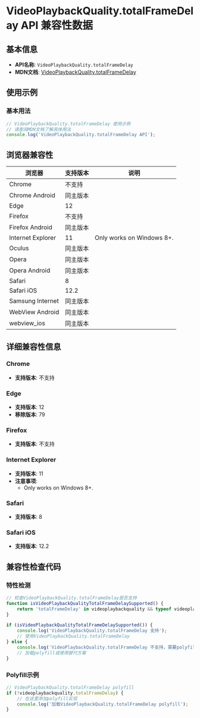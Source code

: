 # VideoPlaybackQuality.totalFrameDelay API 兼容性数据

## 基本信息

- **API名称**: `VideoPlaybackQuality.totalFrameDelay`
- **MDN文档**: [VideoPlaybackQuality.totalFrameDelay](https://developer.mozilla.org/docs/Web/API/VideoPlaybackQuality/totalFrameDelay)

## 使用示例

### 基本用法

```javascript
// VideoPlaybackQuality.totalFrameDelay 使用示例
// 请查阅MDN文档了解具体用法
console.log('VideoPlaybackQuality.totalFrameDelay API');
```

## 浏览器兼容性

| 浏览器 | 支持版本 | 说明 |
|--------|----------|------|
| Chrome | 不支持 |  |
| Chrome Android | 同主版本 |  |
| Edge | 12 |  |
| Firefox | 不支持 |  |
| Firefox Android | 同主版本 |  |
| Internet Explorer | 11 | Only works on Windows 8+. |
| Oculus | 同主版本 |  |
| Opera | 同主版本 |  |
| Opera Android | 同主版本 |  |
| Safari | 8 |  |
| Safari iOS | 12.2 |  |
| Samsung Internet | 同主版本 |  |
| WebView Android | 同主版本 |  |
| webview_ios | 同主版本 |  |

## 详细兼容性信息

### Chrome

- **支持版本**: 不支持

### Edge

- **支持版本**: 12
- **移除版本**: 79

### Firefox

- **支持版本**: 不支持

### Internet Explorer

- **支持版本**: 11
- **注意事项**:
  - Only works on Windows 8+.

### Safari

- **支持版本**: 8

### Safari iOS

- **支持版本**: 12.2

## 兼容性检查代码

### 特性检测

```javascript
// 检查VideoPlaybackQuality.totalFrameDelay是否支持
function isVideoPlaybackQualityTotalFrameDelaySupported() {
    return 'totalFrameDelay' in videoplaybackquality && typeof videoplaybackquality.totalFrameDelay === 'function';
}

if (isVideoPlaybackQualityTotalFrameDelaySupported()) {
    console.log('VideoPlaybackQuality.totalFrameDelay 支持');
    // 使用VideoPlaybackQuality.totalFrameDelay
} else {
    console.log('VideoPlaybackQuality.totalFrameDelay 不支持，需要polyfill');
    // 加载polyfill或使用替代方案
}
```

### Polyfill示例

```javascript
// VideoPlaybackQuality.totalFrameDelay polyfill
if (!videoplaybackquality.totalFrameDelay) {
    // 在这里添加polyfill实现
    console.log('加载VideoPlaybackQuality.totalFrameDelay polyfill');
}
```

